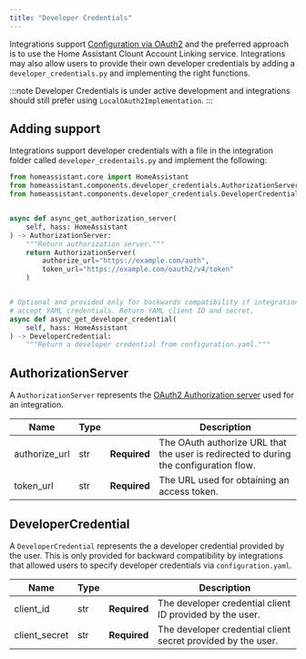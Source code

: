 ```yaml
---
title: "Developer Credentials"
---
```


Integrations support [Configuration via OAuth2](https://developers.home-assistant.io/docs/config_entries_config_flow_handler#configuration-via-oauth2) and the preferred approach is to use the Home Assistant Clount Account Linking service. Integrations may also allow users to provide their own developer credentials by adding a `developer_credentials.py` and implementing the right functions.

:::note
Developer Credentials is under active development and integrations should still prefer using
`LocalOAuth2Implementation`.
:::

## Adding support

Integrations support developer credentials with a file in the integration folder called `developer_credentails.py` and implement the following:

```python
from homeassistant.core import HomeAssistant
from homeassistant.components.developer_credentials.AuthorizationServer
from homeassistant.components.developer_credentials.DeveloperCredential


async def async_get_authorization_server(
    self, hass: HomeAssistant
) -> AuthorizationServer:
    """Return authorization server."""
    return AuthorizationServer(
        authorize_url="https://example.com/auth",
        token_url="https://example.com/oauth2/v4/token"
    )


# Optional and provided only for backwards compatibility if integration used to
# accept YAML credentials. Return YAML client ID and secret.
async def async_get_developer_credential(
    self, hass: HomeAssistant
) -> DeveloperCredential:
    """Return a developer credential from configuration.yaml."""
```

## AuthorizationServer

A `AuthorizationServer` represents the [OAuth2 Authorization server](https://datatracker.ietf.org/doc/html/rfc6749) used for an integration.

| Name          | Type |                                                                                                    | Description |
| ------------- | ---- | -------------------------------------------------------------------------------------------------- | ----------- |
| authorize_url | str  | **Required** | The OAuth authorize URL that the user is redirected to during the configuration flow. |
| token_url     | str  | **Required** | The URL used for obtaining an access token.                                           |

## DeveloperCredential

A `DeveloperCredential` represents the a developer credential provided by the user. This is only provided for backward compatibility by integrations that allowed users to specify developer credentials via `configuration.yaml`.

| Name          | Type |                                                                           | Description |
| ------------- | ---- | ------------------------------------------------------------------------- | ----------- |
| client_id     | str  | **Required** | The developer credential client ID provided by the user.     |
| client_secret | str  | **Required** | The developer credential client secret provided by the user. |
